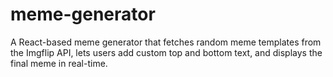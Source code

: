 # meme-generator
A React-based meme generator that fetches random meme templates from the Imgflip API, lets users add custom top and bottom text, and displays the final meme in real-time.
